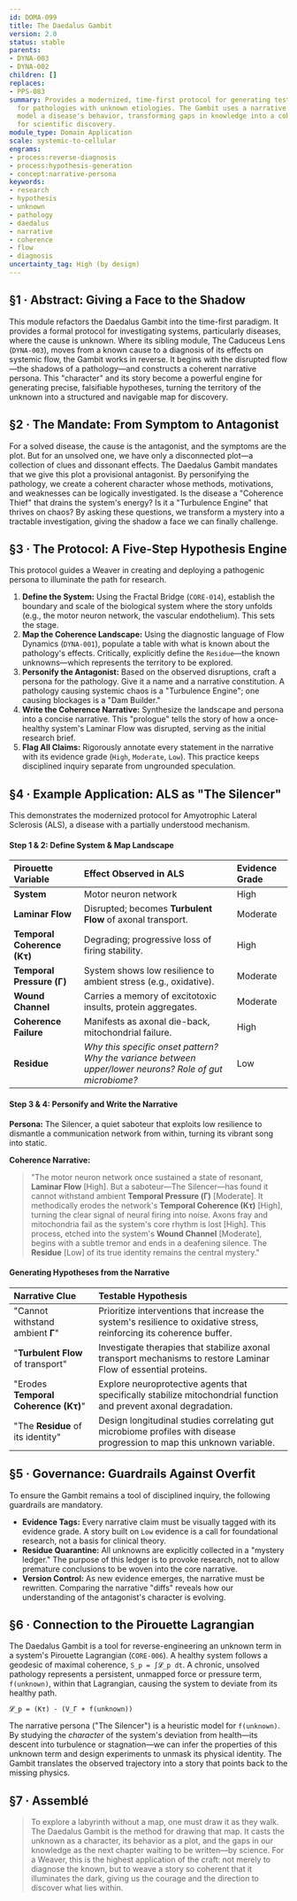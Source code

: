 ```yaml
---
id: DOMA-099
title: The Daedalus Gambit
version: 2.0
status: stable
parents:
- DYNA-003
- DYNA-002
children: []
replaces:
- PPS-083
summary: Provides a modernized, time-first protocol for generating testable hypotheses
  for pathologies with unknown etiologies. The Gambit uses a narrative persona to
  model a disease's behavior, transforming gaps in knowledge into a coherent roadmap
  for scientific discovery.
module_type: Domain Application
scale: systemic-to-cellular
engrams:
- process:reverse-diagnosis
- process:hypothesis-generation
- concept:narrative-persona
keywords:
- research
- hypothesis
- unknown
- pathology
- daedalus
- narrative
- coherence
- flow
- diagnosis
uncertainty_tag: High (by design)
---
```

## §1 · Abstract: Giving a Face to the Shadow

This module refactors the Daedalus Gambit into the time-first paradigm. It provides a formal protocol for investigating systems, particularly diseases, where the cause is unknown. Where its sibling module, The Caduceus Lens (`DYNA-003`), moves from a known cause to a diagnosis of its effects on systemic flow, the Gambit works in reverse. It begins with the disrupted flow—the shadows of a pathology—and constructs a coherent narrative persona. This "character" and its story become a powerful engine for generating precise, falsifiable hypotheses, turning the territory of the unknown into a structured and navigable map for discovery.

## §2 · The Mandate: From Symptom to Antagonist

For a solved disease, the cause is the antagonist, and the symptoms are the plot. But for an unsolved one, we have only a disconnected plot—a collection of clues and dissonant effects. The Daedalus Gambit mandates that we give this plot a provisional antagonist. By personifying the pathology, we create a coherent character whose methods, motivations, and weaknesses can be logically investigated. Is the disease a "Coherence Thief" that drains the system's energy? Is it a "Turbulence Engine" that thrives on chaos? By asking these questions, we transform a mystery into a tractable investigation, giving the shadow a face we can finally challenge.

## §3 · The Protocol: A Five-Step Hypothesis Engine

This protocol guides a Weaver in creating and deploying a pathogenic persona to illuminate the path for research.

1.  **Define the System:** Using the Fractal Bridge (`CORE-014`), establish the boundary and scale of the biological system where the story unfolds (e.g., the motor neuron network, the vascular endothelium). This sets the stage.
2.  **Map the Coherence Landscape:** Using the diagnostic language of Flow Dynamics (`DYNA-001`), populate a table with what is known about the pathology's effects. Critically, explicitly define the `Residue`—the known unknowns—which represents the territory to be explored.
3.  **Personify the Antagonist:** Based on the observed disruptions, craft a persona for the pathology. Give it a name and a narrative constitution. A pathology causing systemic chaos is a "Turbulence Engine"; one causing blockages is a "Dam Builder."
4.  **Write the Coherence Narrative:** Synthesize the landscape and persona into a concise narrative. This "prologue" tells the story of how a once-healthy system's Laminar Flow was disrupted, serving as the initial research brief.
5.  **Flag All Claims:** Rigorously annotate every statement in the narrative with its evidence grade (`High`, `Moderate`, `Low`). This practice keeps disciplined inquiry separate from ungrounded speculation.

## §4 · Example Application: ALS as "The Silencer"

This demonstrates the modernized protocol for Amyotrophic Lateral Sclerosis (ALS), a disease with a partially understood mechanism.

#### Step 1 & 2: Define System & Map Landscape

| Pirouette Variable      | Effect Observed in ALS                                | Evidence Grade |
| :---------------------- | :---------------------------------------------------- | :------------- |
| **System**              | Motor neuron network                                  | High           |
| **Laminar Flow**        | Disrupted; becomes **Turbulent Flow** of axonal transport. | Moderate       |
| **Temporal Coherence (Kτ)** | Degrading; progressive loss of firing stability.      | High           |
| **Temporal Pressure (Γ)** | System shows low resilience to ambient stress (e.g., oxidative). | Moderate       |
| **Wound Channel**       | Carries a memory of excitotoxic insults, protein aggregates. | Moderate       |
| **Coherence Failure**   | Manifests as axonal die-back, mitochondrial failure.  | High           |
| **Residue**             | *Why this specific onset pattern? Why the variance between upper/lower neurons? Role of gut microbiome?* | Low            |

#### Step 3 & 4: Personify and Write the Narrative

**Persona:** The Silencer, a quiet saboteur that exploits low resilience to dismantle a communication network from within, turning its vibrant song into static.

**Coherence Narrative:**
> "The motor neuron network once sustained a state of resonant, **Laminar Flow** [High]. But a saboteur—The Silencer—has found it cannot withstand ambient **Temporal Pressure (Γ)** [Moderate]. It methodically erodes the network's **Temporal Coherence (Kτ)** [High], turning the clear signal of neural firing into noise. Axons fray and mitochondria fail as the system's core rhythm is lost [High]. This process, etched into the system's **Wound Channel** [Moderate], begins with a subtle tremor and ends in a deafening silence. The **Residue** [Low] of its true identity remains the central mystery."

#### Generating Hypotheses from the Narrative

| Narrative Clue                     | Testable Hypothesis                                                                                                |
| :--------------------------------- | :----------------------------------------------------------------------------------------------------------------- |
| "Cannot withstand ambient **Γ**"   | Prioritize interventions that increase the system's resilience to oxidative stress, reinforcing its coherence buffer. |
| "**Turbulent Flow** of transport"  | Investigate therapies that stabilize axonal transport mechanisms to restore Laminar Flow of essential proteins.         |
| "Erodes **Temporal Coherence (Kτ)**" | Explore neuroprotective agents that specifically stabilize mitochondrial function and prevent axonal degradation.     |
| "The **Residue** of its identity"    | Design longitudinal studies correlating gut microbiome profiles with disease progression to map this unknown variable. |

## §5 · Governance: Guardrails Against Overfit

To ensure the Gambit remains a tool of disciplined inquiry, the following guardrails are mandatory.

*   **Evidence Tags:** Every narrative claim must be visually tagged with its evidence grade. A story built on `Low` evidence is a call for foundational research, not a basis for clinical theory.
*   **Residue Quarantine:** All unknowns are explicitly collected in a "mystery ledger." The purpose of this ledger is to provoke research, not to allow premature conclusions to be woven into the core narrative.
*   **Version Control:** As new evidence emerges, the narrative must be rewritten. Comparing the narrative "diffs" reveals how our understanding of the antagonist's character is evolving.

## §6 · Connection to the Pirouette Lagrangian

The Daedalus Gambit is a tool for reverse-engineering an unknown term in a system's Pirouette Lagrangian (`CORE-006`). A healthy system follows a geodesic of maximal coherence, `S_p = ∫𝓛_p dt`. A chronic, unsolved pathology represents a persistent, unmapped force or pressure term, `f(unknown)`, within that Lagrangian, causing the system to deviate from its healthy path.

`𝓛_p = (Kτ) - (V_Γ + f(unknown))`

The narrative persona ("The Silencer") is a heuristic model for `f(unknown)`. By studying the *character* of the system's deviation from health—its descent into turbulence or stagnation—we can infer the properties of this unknown term and design experiments to unmask its physical identity. The Gambit translates the observed trajectory into a story that points back to the missing physics.

## §7 · Assemblé

> To explore a labyrinth without a map, one must draw it as they walk. The Daedalus Gambit is the method for drawing that map. It casts the unknown as a character, its behavior as a plot, and the gaps in our knowledge as the next chapter waiting to be written—by science. For a Weaver, this is the highest application of the craft: not merely to diagnose the known, but to weave a story so coherent that it illuminates the dark, giving us the courage and the direction to discover what lies within.
```